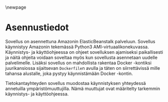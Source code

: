 \newpage

# Asennustiedot

Sovellus on asennettuna Amazonin ElasticBeanstalk palveluun. 
Sovellus käynnistyy Amazonin tekemässä Python3 AMI-virtuaalikonekuvassa.
Käynnistys- ja käyttöohjeessa on ohjeet sovelluksen ajamiseksi paikallisesti ja
näitä ohjeita voidaan soveltaa myös kun sovellusta asennetaan uudelle palvelimelle.
Lisäksi sovellus on mahdollista rakentaa Docker -kontiksi juurikansiossa sijaitsevan `Dockerfile`n avulla ja
täten on siirrettävissä mille tahansa alustalle, joka pystyy käynnistämään Docker -kontin.

Tietokantayhteyden sovellus muodostaa käynnistyksen yhteydessä annetuilla ympäristömuuttujilla.
Nämä muuttujat ovat määritelty tarkemmin käynnistys- ja käyttöohjeessa.
